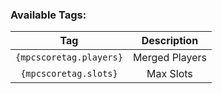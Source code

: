 
### Available Tags:

| Tag | Description |
|:--:|:--:|
|`{mpcscoretag.players}`|Merged Players|
|`{mpcscoretag.slots}`|Max Slots|
